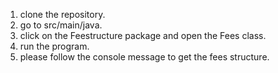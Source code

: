 1. clone the repository.
2. go to src/main/java.
3. click on the Feestructure package and open the Fees class.
4. run the program.
5. please follow the console message to get the fees structure.